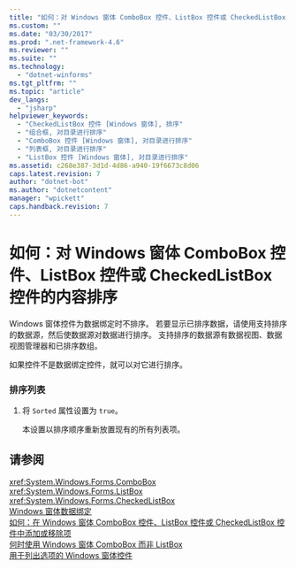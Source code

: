 ```yaml
---
title: "如何：对 Windows 窗体 ComboBox 控件、ListBox 控件或 CheckedListBox 控件的内容排序 | Microsoft Docs"
ms.custom: ""
ms.date: "03/30/2017"
ms.prod: ".net-framework-4.6"
ms.reviewer: ""
ms.suite: ""
ms.technology: 
  - "dotnet-winforms"
ms.tgt_pltfrm: ""
ms.topic: "article"
dev_langs: 
  - "jsharp"
helpviewer_keywords: 
  - "CheckedListBox 控件 [Windows 窗体], 排序"
  - "组合框, 对目录进行排序"
  - "ComboBox 控件 [Windows 窗体], 对目录进行排序"
  - "列表框, 对目录进行排序"
  - "ListBox 控件 [Windows 窗体], 对目录进行排序"
ms.assetid: c268e387-3d1d-4d86-a940-19f6673c8d06
caps.latest.revision: 7
author: "dotnet-bot"
ms.author: "dotnetcontent"
manager: "wpickett"
caps.handback.revision: 7
---
```

# 如何：对 Windows 窗体 ComboBox 控件、ListBox 控件或 CheckedListBox 控件的内容排序
Windows 窗体控件为数据绑定时不排序。  若要显示已排序数据，请使用支持排序的数据源，然后使数据源对数据进行排序。  支持排序的数据源有数据视图、数据视图管理器和已排序数组。  
  
 如果控件不是数据绑定控件，就可以对它进行排序。  
  
### 排序列表  
  
1.  将  `Sorted`  属性设置为 `true`。  
  
     本设置以排序顺序重新放置现有的所有列表项。  
  
## 请参阅  
 <xref:System.Windows.Forms.ComboBox>   
 <xref:System.Windows.Forms.ListBox>   
 <xref:System.Windows.Forms.CheckedListBox>   
 [Windows 窗体数据绑定](../../../../docs/framework/winforms/windows-forms-data-binding.md)   
 [如何：在 Windows 窗体 ComboBox 控件、ListBox 控件或 CheckedListBox 控件中添加或移除项](../../../../docs/framework/winforms/controls/add-and-remove-items-from-a-wf-combobox.md)   
 [何时使用 Windows 窗体 ComboBox 而非 ListBox](../../../../docs/framework/winforms/controls/when-to-use-a-windows-forms-combobox-instead-of-a-listbox.md)   
 [用于列出选项的 Windows 窗体控件](../../../../docs/framework/winforms/controls/windows-forms-controls-used-to-list-options.md)